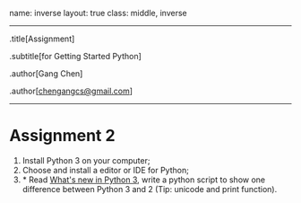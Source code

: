 name: inverse
layout: true
class: middle, inverse

---
.title[Assignment]

.subtitle[for Getting Started Python]

.author[Gang Chen]

.author[chengangcs@gmail.com]

---
# Assignment 2
1. Install Python 3 on your computer;
2. Choose and install a editor or IDE for Python;
3. \* Read  [What's new in Python 3](https://docs.python.org/3.0/whatsnew/3.0.html), write a python script to show one difference between Python 3 and 2 (Tip: unicode and print function).
